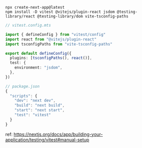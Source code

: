 ```
npx create-next-app@latest
npm install -D vitest @vitejs/plugin-react jsdom @testing-library/react @testing-library/dom vite-tsconfig-paths
```

```ts
// vitest.config.mts

import { defineConfig } from "vitest/config"
import react from "@vitejs/plugin-react"
import tsconfigPaths from "vite-tsconfig-paths"

export default defineConfig({
  plugins: [tsconfigPaths(), react()],
  test: {
    environment: "jsdom",
  },
})
```

```ts
// package.json
{
  "scripts": {
    "dev": "next dev",
    "build": "next build",
    "start": "next start",
    "test": "vitest"
  }
}
```

ref: https://nextjs.org/docs/app/building-your-application/testing/vitest#manual-setup
